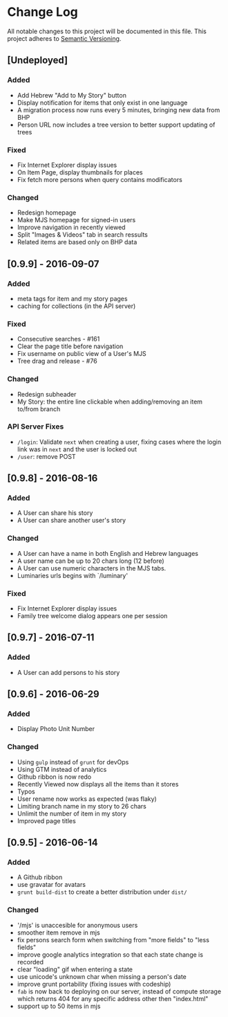 # Change Log
All notable changes to this project will be documented in this file.
This project adheres to [Semantic Versioning](http://semver.org/).

## [Undeployed]
### Added
- Add Hebrew "Add to My Story" button 
- Display notification for items that only exist in one language
- A migration process now runs every 5 minutes, bringing new data from BHP
- Person URL now includes a tree version to better support updating of trees

### Fixed
- Fix Internet Explorer display issues
- On Item Page, display thumbnails for places
- Fix fetch more persons when query contains modificators

### Changed
- Redesign homepage
- Make MJS homepage for signed-in users
- Improve navigation in recently viewed
- Split "Images & Videos" tab in search ressults
- Related items are based only on BHP data

## [0.9.9] - 2016-09-07
### Added
- meta tags for item and my story pages
- caching for collections (in the API server)

### Fixed
- Consecutive searches - #161
- Clear the page title before navigation
- Fix username on public view of a User's MJS
- Tree drag and release - #76

### Changed
- Redesign subheader
- My Story: the entire line clickable when adding/removing an item to/from branch

### API Server Fixes
- `/login`: Validate `next` when creating a user,
    fixing cases where the login link was in `next` and the user is locked out
- `/user`: remove POST

## [0.9.8] - 2016-08-16
### Added
- A User can share his story
- A User can share another user's story

### Changed
- A User can have a name in both English and Hebrew languages
- A user name can be up to 20 chars long (12 before)
- A User can use numeric characters in the MJS tabs.
- Luminaries urls begins with `/luminary'

### Fixed
- Fix Internet Explorer display issues
- Family tree welcome dialog appears one per session

## [0.9.7] - 2016-07-11
### Added
- A User can add persons to his story

## [0.9.6] - 2016-06-29
### Added
- Display Photo Unit Number

### Changed
- Using `gulp` instead of `grunt` for devOps
- Using GTM instead of analytics
- Github ribbon is now redo
- Recently Viewed now displays all the items than it stores
- Typos
- User rename now works as expected (was flaky)
- Limiting branch name in my story to 26 chars
- Unlimit the number of item in my story
- Improved page titles

## [0.9.5] - 2016-06-14
### Added
- A Github ribbon
- use gravatar for avatars
- `grunt build-dist` to create a better distribution under `dist/`

### Changed
- '/mjs' is unaccesible for anonymous users
- smoother item remove in mjs
- fix persons search form when switching from "more fields" to "less fields"
- improve google analytics integration so that each state change is recorded
- clear "loading" gif when entering a state
- use unicode's unknown char when missing a person's date
- improve grunt portability (fixing issues with codeship)
- `fab` is now back to deploying on our server, instead of compute storage which
returns 404 for any specific address other then "index.html"
- support up to 50 items in mjs
